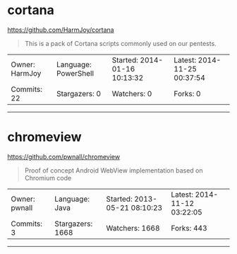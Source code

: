 # cortana

https://github.com/HarmJoy/cortana
<blockquote>
This is a pack of Cortana scripts commonly used on our pentests.
</blockquote>

<table>
<tr><td>Owner: HarmJoy</td>
    <td>Language: PowerShell</td>
    <td>Started: 2014-01-16 10:13:32</td>
    <td>Latest: 2014-11-25 00:37:54</td></tr>
<tr><td>Commits: 22</td>
    <td>Stargazers: 0</td>
    <td>Watchers: 0</td>
    <td>Forks: 0</td></tr>
</table>

---

# chromeview

https://github.com/pwnall/chromeview
<blockquote>
Proof of concept Android WebView implementation based on Chromium code
</blockquote>

<table>
<tr><td>Owner: pwnall</td>
    <td>Language: Java</td>
    <td>Started: 2013-05-21 08:10:23</td>
    <td>Latest: 2014-11-12 03:22:05</td></tr>
<tr><td>Commits: 3</td>
    <td>Stargazers: 1668</td>
    <td>Watchers: 1668</td>
    <td>Forks: 443</td></tr>
</table>

---

